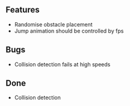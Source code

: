 ## Features

- Randomise obstacle placement
- Jump animation should be controlled by fps

## Bugs

- Collision detection fails at high speeds

## Done

- Collision detection

